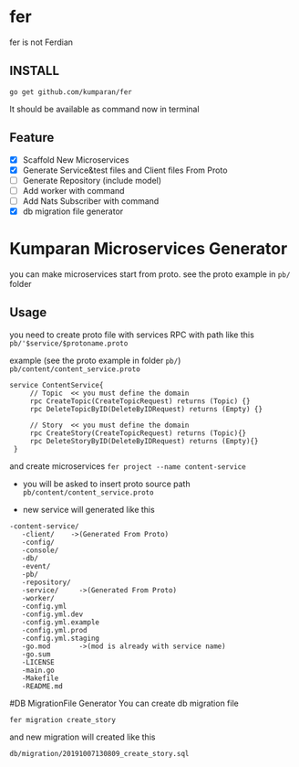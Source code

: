 # fer
fer is not Ferdian

## INSTALL
```
go get github.com/kumparan/fer
```

It should be available as command now in terminal

## Feature
-   [x] Scaffold New Microservices
-   [x] Generate Service&test files and Client files From Proto
-   [ ] Generate Repository (include model)
-   [ ] Add worker with command
-   [ ] Add Nats Subscriber with command
-   [x] db migration file generator

# Kumparan Microservices Generator 

you can make microservices start from proto. see the proto example in `pb/` folder

## Usage
you need to create proto file with services RPC with path like this
`pb/'$service/$protoname.proto`

example (see the proto example in folder `pb/`)
`pb/content/content_service.proto`
```
service ContentService{
     // Topic  << you must define the domain
     rpc CreateTopic(CreateTopicRequest) returns (Topic) {}
     rpc DeleteTopicByID(DeleteByIDRequest) returns (Empty) {}
 
     // Story  << you must define the domain
     rpc CreateStory(CreateTopicRequest) returns (Topic){}
     rpc DeleteStoryByID(DeleteByIDRequest) returns (Empty){}
 }
```

and create microservices
`fer project --name content-service`
 
 - you will be asked to insert proto source path
 `pb/content/content_service.proto` 
 
 - new service will generated like this
 ```
-content-service/
    -client/    ->(Generated From Proto)
    -config/
    -console/
    -db/
    -event/
    -pb/
    -repository/
    -service/     ->(Generated From Proto)
    -worker/
    -config.yml
    -config.yml.dev
    -config.yml.example
    -config.yml.prod
    -config.yml.staging
    -go.mod       ->(mod is already with service name)
    -go.sum
    -LICENSE
    -main.go
    -Makefile
    -README.md
 ```

#DB MigrationFile Generator
You can create db migration file

`fer migration create_story`

and new migration will created like this

`db/migration/20191007130809_create_story.sql`

